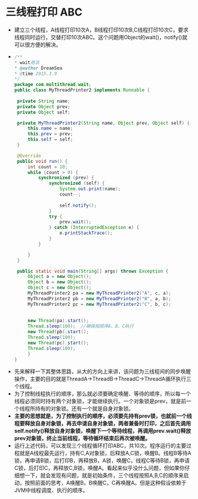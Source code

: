# 三线程打印 ABC
- 建立三个线程，A线程打印10次A，B线程打印10次B,C线程打印10次C，要求线程同时运行，交替打印10次ABC。这个问题用Object的wait()，notify()就可以很方便的解决。
- ```java
  /**
  * wait用法
  * @author DreamSea 
  * @time 2015.3.9 
  */
  package com.multithread.wait;
  public class MyThreadPrinter2 implements Runnable {   
     
   private String name;   
   private Object prev;   
   private Object self;   
  
   private MyThreadPrinter2(String name, Object prev, Object self) {   
       this.name = name;   
       this.prev = prev;   
       this.self = self;   
   }   
  
   @Override  
   public void run() {   
       int count = 10;   
       while (count > 0) {   
           synchronized (prev) {   
               synchronized (self) {   
                   System.out.print(name);   
                   count--;  
                   
                   self.notify();   
               }   
               try {   
                   prev.wait();   
               } catch (InterruptedException e) {   
                   e.printStackTrace();   
               }   
           }   
  
       }   
   }   
  
   public static void main(String[] args) throws Exception {   
       Object a = new Object();   
       Object b = new Object();   
       Object c = new Object();   
       MyThreadPrinter2 pa = new MyThreadPrinter2("A", c, a);   
       MyThreadPrinter2 pb = new MyThreadPrinter2("B", a, b);   
       MyThreadPrinter2 pc = new MyThreadPrinter2("C", b, c);   
          
          
       new Thread(pa).start();
       Thread.sleep(100);  //确保按顺序A、B、C执行
       new Thread(pb).start();
       Thread.sleep(100);  
       new Thread(pc).start();   
       Thread.sleep(100);  
       }   
  }
  ```
- 先来解释一下其整体思路，从大的方向上来讲，该问题为三线程间的同步唤醒操作，主要的目的就是ThreadA->ThreadB->ThreadC->ThreadA循环执行三个线程。
- 为了控制线程执行的顺序，那么就必须要确定唤醒、等待的顺序，所以每一个线程必须同时持有两个对象锁，才能继续执行。一个对象锁是prev，就是前一个线程所持有的对象锁。还有一个就是自身对象锁。
- **主要的思想就是，为了控制执行的顺序，必须要先持有prev锁，也就前一个线程要释放自身对象锁，再去申请自身对象锁，两者兼备时打印，之后首先调用self.notify()释放自身对象锁，唤醒下一个等待线程，再调用prev.wait()释放prev对象锁，终止当前线程，等待循环结束后再次被唤醒。**
- 运行上述代码，可以发现三个线程循环打印ABC，共10次。程序运行的主要过程就是A线程最先运行，持有C,A对象锁，后释放A,C锁，唤醒B。线程B等待A锁，再申请B锁，后打印B，再释放B，A锁，唤醒C，线程C等待B锁，再申请C锁，后打印C，再释放C,B锁，唤醒A。看起来似乎没什么问题，但如果你仔细想一下，就会发现有问题，就是初始条件，三个线程按照A,B,C的顺序来启动，按照前面的思考，A唤醒B，B唤醒C，C再唤醒A。但是这种假设依赖于JVM中线程调度、执行的顺序。